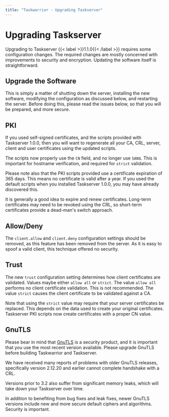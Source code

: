```yaml
---
title: "Taskwarrior - Upgrading Taskserver"
---
```


# Upgrading Taskserver

Upgrading to Taskserver {{< label >}}1.1.0{{< /label >}} requires some configuration changes.
The required changes are mostly concerned with improvements to security and encryption.
Updating the software itself is straightforward.

## Upgrade the Software

This is simply a matter of shutting down the server, installing the new software, modifying the configuration as discussed below, and restarting the server.
Before doing this, please read the issues below, so that you will be prepared, and more secure.

## PKI

If you used self-signed certificates, and the scripts provided with Taskserver 1.0.0, then you will want to regenerate all your CA, CRL, server, client and user certificates using the updated scripts.

The scripts now properly use the `CN` field, and no longer use `SAN`s.
This is important for hostname verification, and required for `strict` validation.

Please note also that the PKI scripts provided use a certificate expiration of 365 days.
This means no certificate is valid after a year.
If you used the default scripts when you installed Taskserver 1.0.0, you may have already discovered this.

It is generally a good idea to expire and renew certificates.
Long-term certificates may need to be revoked using the CRL, so short-term certificates provide a dead-man's switch approach.

## Allow/Deny

The `client.allow` and `client.deny` configuration settings should be removed, as this feature has been removed from the server.
As it is easy to spoof a valid client, this technique offered no security.

## Trust

The new `trust` configuration setting determines how client certificates are validated.
Values maybe either `allow all` or `strict`.
The value `allow all` performs no client certificate validation.
This is not recommended.
The value `strict` causes the client certificate to be validated against a CA.

Note that using the `strict` value may require that your server certificates be replaced.
This depends on the data used to create your original certificates.
Taskserver PKI scripts now create certificates with a proper CN value.

## GnuTLS

Please bear in mind that [GnuTLS](https://gnutls.org) is a security product, and it is important that you use the most recent version available.
Please upgrade GnuTLS before building Taskwarrior and Taskserver.

We have received many reports of problems with older GnuTLS releases, specifically version 2.12.20 and earlier cannot complete handshake with a CRL.

Versions prior to 3.2 also suffer from significant memory leaks, which will take down your Taskserver over time.

In addition to benefiting from bug fixes and leak fixes, newer GnuTLS versions include new and more secure default ciphers and algorithms.
Security is important.
